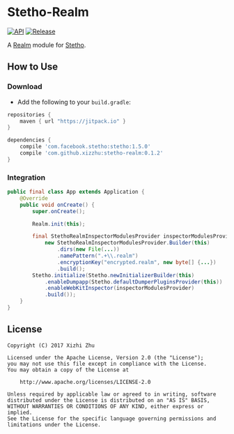 Stetho-Realm
============

[![API](https://img.shields.io/badge/API-9%2B-green.svg?style=flat)](https://developer.android.com/about/versions/android-2.3.html)
[![Release](https://jitpack.io/v/xizzhu/stetho-realm.svg)](https://jitpack.io/#xizzhu/stetho-realm)

A [Realm](https://realm.io/) module for [Stetho](https://github.com/facebook/stetho).

How to Use
----------

### Download
* Add the following to your `build.gradle`:
```gradle
repositories {
    maven { url "https://jitpack.io" }
}

dependencies {
    compile 'com.facebook.stetho:stetho:1.5.0'
    compile 'com.github.xizzhu:stetho-realm:0.1.2'
}
```

### Integration
````java
public final class App extends Application {
    @Override
    public void onCreate() {
        super.onCreate();

        Realm.init(this);

        final StethoRealmInspectorModulesProvider inspectorModulesProvider =
            new StethoRealmInspectorModulesProvider.Builder(this)
                .dirs(new File(...))
                .namePattern(".+\\.realm")
                .encryptionKey("encrypted.realm", new byte[] {...})
                .build();
        Stetho.initialize(Stetho.newInitializerBuilder(this)
            .enableDumpapp(Stetho.defaultDumperPluginsProvider(this))
            .enableWebKitInspector(inspectorModulesProvider)
            .build());
    }
}
````

License
-------
    Copyright (C) 2017 Xizhi Zhu

    Licensed under the Apache License, Version 2.0 (the "License");
    you may not use this file except in compliance with the License.
    You may obtain a copy of the License at

        http://www.apache.org/licenses/LICENSE-2.0

    Unless required by applicable law or agreed to in writing, software
    distributed under the License is distributed on an "AS IS" BASIS,
    WITHOUT WARRANTIES OR CONDITIONS OF ANY KIND, either express or implied.
    See the License for the specific language governing permissions and
    limitations under the License.
